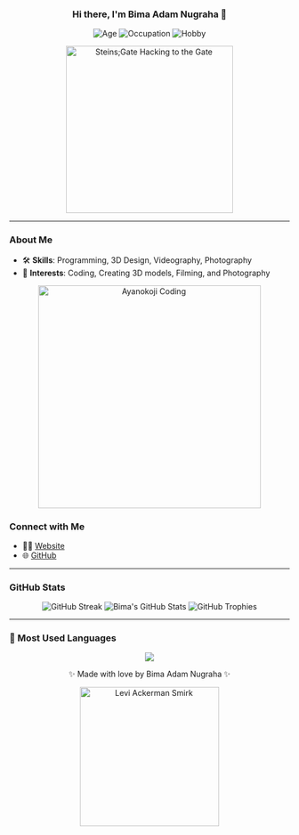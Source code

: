 <h3 align="center">Hi there, I'm Bima Adam Nugraha 👋</h3>

<p align="center">
  <img src="https://img.shields.io/badge/Age-22-blue" alt="Age">
  <img src="https://img.shields.io/badge/Occupation-Mechanic-success" alt="Occupation">
  <img src="https://img.shields.io/badge/Hobby-Programming, 3D Design, Videography, Photography-purple" alt="Hobby">
</p>

<p align="center">
  <img src="https://i.gifer.com/5IPv.gif" width="300" alt="Steins;Gate Hacking to the Gate">
</p>

---

### About Me

- 🛠 **Skills**: Programming, 3D Design, Videography, Photography
- 🌟 **Interests**: Coding, Creating 3D models, Filming, and Photography

<p align="center">
  <img src="https://i.pinimg.com/originals/54/20/06/5420068e3e5cfd016e6b0628f4a80dc8.gif" width="400" alt="Ayanokoji Coding">
</p>

### Connect with Me

- 👨‍💻 [Website](https://bimaadamrin.my.id)
- 🌐 [GitHub](https://github.com/bimaadam)

---

### GitHub Stats

<p align="center">
  <img src="https://github-readme-streak-stats.herokuapp.com/?user=bimaadam&theme=tokyonight&hide_border=true" alt="GitHub Streak">
  <img src="https://github-readme-stats.vercel.app/api?username=bimaadam&show_icons=true&theme=tokyonight&hide_border=true" alt="Bima's GitHub Stats">
  <img src="https://github-profile-trophy.vercel.app/?username=bimaadam&theme=tokyonight&margin-w=15&no-frame=true" alt="GitHub Trophies">
</p>

---

### 🧠 Most Used Languages

<p align="center">
<img src="https://github-readme-stats.vercel.app/api/top-langs/?username=bimaadam&layout=compact&theme=tokyonight&hide_border=true&exclude_langs=html,php" />
</p>


<p align="center">✨ Made with love by Bima Adam Nugraha ✨</p>

<p align="center">
  <img src="https://i.pinimg.com/originals/a9/45/6e/a9456e08cc14c6b083b01356822a30cf.gif" width="250" alt="Levi Ackerman Smirk">
</p>
